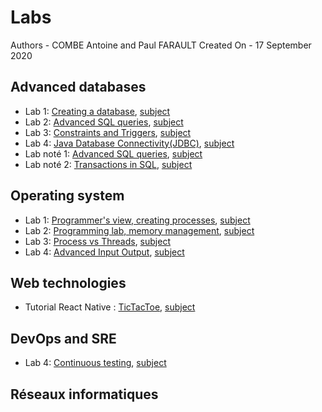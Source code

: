 # Labs
Authors - COMBE Antoine and Paul FARAULT
Created On - 17 September 2020
## Advanced databases

* Lab 1: [Creating a database](DB/Lab1/db-lab1.md), [subject](DB/Lab1/db-lab1-subject.pdf)
* Lab 2: [Advanced SQL queries](DB/Lab2/db-lab2.pdf), [subject](DB/Lab2/db-lab2-subject.pdf)
* Lab 3: [Constraints and Triggers](DB/Lab3/db-lab3.md), [subject](DB/Lab3/db-lab3-subject.pdf)
* Lab 4: [Java Database Connectivity(JDBC)](DB/Lab4/db-lab4.md), [subject](DB/Lab4/db-lab4-subject.pdf)
* Lab noté 1: [Advanced SQL queries](DB/LabNote1/COMBE.Antoine.FARAULT.Paul.sql), [subject](DB/LabNote1/db-labNote1-subject.pdf)
* Lab noté 2: [Transactions in SQL](DB/labNote2/db-labNote2.md), [subject](DB/LabNote2/db-labNote2-subject.pdf)


## Operating system

* Lab 1: [Programmer's view, creating processes](OS/Lab1/os-lab1.md), [subject](OS/Lab1/os-lab1-subject.pdf)
* Lab 2: [Programming lab, memory management](OS/Lab2/os-lab2.md), [subject](OS/Lab2/os-lab2-subject.pdf)
* Lab 3: [Process vs Threads](OS/Lab3/os-lab3.md), [subject](OS/Lab3/os-lab3-subject.pdf)
* Lab 4: [Advanced Input Output](OS/Lab4/os-lab4.md), [subject](OS/Lab4/os-lab4-subject.pdf)

## Web technologies

* Tutorial React Native : [TicTacToe](Webtech/TicTacToe/README.md), [subject](https://reactjs.org/tutorial/tutorial.html)

## DevOps and SRE

* Lab 4: [Continuous testing](DevOps/Lab4/DevOps-lab4.md), [subject](DevOps/Lab4/userapi/README.md)

## Réseaux informatiques
